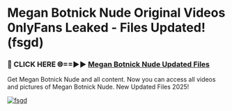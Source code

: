# Megan Botnick Nude Original Videos 0nlyFans Leaked - Files Updated! (fsgd)

<h3>🔴 CLICK HERE 🌐==►► <a href="https://tinyurl.com/52m3yx9h" rel="nofollow">Megan Botnick Nude Updated Files</a></h3>

Get Megan Botnick Nude and all content. Now you can access all videos and pictures of Megan Botnick Nude. New Updated Files 2025!

[![fsgd](https://i.imgur.com/TnHtlc8.gif)](https://tinyurl.com/52m3yx9h)
